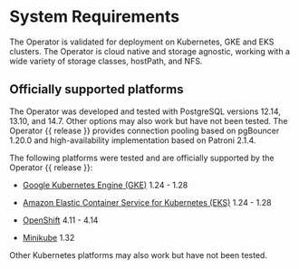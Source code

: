 # System Requirements

The Operator is validated for deployment on Kubernetes, GKE and EKS clusters.
The Operator is cloud native and storage agnostic, working with a wide variety
of storage classes, hostPath, and NFS.

## Officially supported platforms

The Operator was developed and tested with PostgreSQL versions 12.14, 13.10, and
14.7. Other options may also work but have not been tested. The Operator {{ release }}
provides connection pooling based on pgBouncer 1.20.0 and high-availability
implementation based on Patroni 2.1.4.

The following platforms were tested and are officially supported by the Operator
{{ release }}:

* [Google Kubernetes Engine (GKE)](https://cloud.google.com/kubernetes-engine) 1.24 - 1.28

* [Amazon Elastic Container Service for Kubernetes (EKS)](https://aws.amazon.com) 1.24 - 1.28

* [OpenShift](https://www.redhat.com/en/technologies/cloud-computing/openshift) 4.11 - 4.14

* [Minikube](https://minikube.sigs.k8s.io/docs/) 1.32


Other Kubernetes platforms may also work but have not been tested.
